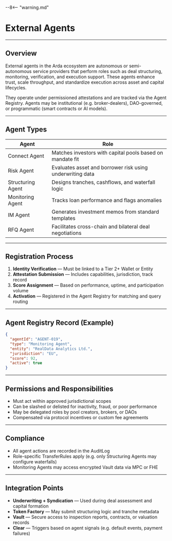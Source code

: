 --8<-- "warning.md"
# External Agents

---

## Overview

External agents in the Arda ecosystem are autonomous or semi-autonomous service providers that perform roles such as deal structuring, monitoring, verification, and execution support. These agents enhance trust, scale throughput, and standardize execution across asset and capital lifecycles.

They operate under permissioned attestations and are tracked via the Agent Registry. Agents may be institutional (e.g. broker-dealers), DAO-governed, or programmatic (smart contracts or AI models).

---

## Agent Types

| Agent | Role |
|-------|------|
| Connect Agent | Matches investors with capital pools based on mandate fit |
| Risk Agent | Evaluates asset and borrower risk using underwriting data |
| Structuring Agent | Designs tranches, cashflows, and waterfall logic |
| Monitoring Agent | Tracks loan performance and flags anomalies |
| IM Agent | Generates investment memos from standard templates |
| RFQ Agent | Facilitates cross-chain and bilateral deal negotiations |

---

## Registration Process

1. **Identity Verification** — Must be linked to a Tier 2+ Wallet or Entity
2. **Attestation Submission** — Includes capabilities, jurisdiction, track record
3. **Score Assignment** — Based on performance, uptime, and participation volume
4. **Activation** — Registered in the Agent Registry for matching and query routing

---

## Agent Registry Record (Example)

```json
{
  "agentId": "AGENT-019",
  "type": "Monitoring Agent",
  "entity": "RealData Analytics Ltd.",
  "jurisdiction": "EU",
  "score": 92,
  "active": true
}
```

---

## Permissions and Responsibilities

- Must act within approved jurisdictional scopes
- Can be slashed or delisted for inactivity, fraud, or poor performance
- May be delegated roles by pool creators, brokers, or DAOs
- Compensated via protocol incentives or custom fee agreements

---

## Compliance

- All agent actions are recorded in the AuditLog
- Role-specific TransferRules apply (e.g. only Structuring Agents may configure waterfalls)
- Monitoring Agents may access encrypted Vault data via MPC or FHE

---

## Integration Points

- **Underwriting + Syndication** — Used during deal assessment and capital formation
- **Token Factory** — May submit structuring logic and tranche metadata
- **Vault** — Secure access to inspection reports, contracts, or valuation records
- **Clear** — Triggers based on agent signals (e.g. default events, payment failures)
